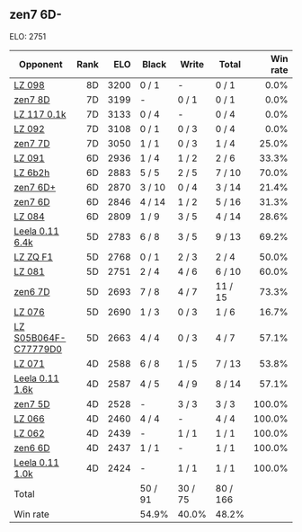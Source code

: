 ## zen7 6D- ##

ELO: 2751

Opponent | Rank | ELO | Black | Write | Total | Win rate
---------|-----:|----:|-------|-------|-------|-------:
[LZ 098](LZ%20098.md) | 8D | 3200 | 0 / 1 | - | 0 / 1 | 0.0%
[zen7 8D](zen7%208D.md) | 7D | 3199 | - | 0 / 1 | 0 / 1 | 0.0%
[LZ 117 0.1k](LZ%20117%200.1k.md) | 7D | 3133 | 0 / 4 | - | 0 / 4 | 0.0%
[LZ 092](LZ%20092.md) | 7D | 3108 | 0 / 1 | 0 / 3 | 0 / 4 | 0.0%
[zen7 7D](zen7%207D.md) | 7D | 3050 | 1 / 1 | 0 / 3 | 1 / 4 | 25.0%
[LZ 091](LZ%20091.md) | 6D | 2936 | 1 / 4 | 1 / 2 | 2 / 6 | 33.3%
[LZ 6b2h](LZ%206b2h.md) | 6D | 2883 | 5 / 5 | 2 / 5 | 7 / 10 | 70.0%
[zen7 6D+](zen7%206D+.md) | 6D | 2870 | 3 / 10 | 0 / 4 | 3 / 14 | 21.4%
[zen7 6D](zen7%206D.md) | 6D | 2846 | 4 / 14 | 1 / 2 | 5 / 16 | 31.3%
[LZ 084](LZ%20084.md) | 6D | 2809 | 1 / 9 | 3 / 5 | 4 / 14 | 28.6%
[Leela 0.11 6.4k](Leela%200.11%206.4k.md) | 5D | 2783 | 6 / 8 | 3 / 5 | 9 / 13 | 69.2%
[LZ ZQ F1](LZ%20ZQ%20F1.md) | 5D | 2768 | 0 / 1 | 2 / 3 | 2 / 4 | 50.0%
[LZ 081](LZ%20081.md) | 5D | 2751 | 2 / 4 | 4 / 6 | 6 / 10 | 60.0%
[zen6 7D](zen6%207D.md) | 5D | 2693 | 7 / 8 | 4 / 7 | 11 / 15 | 73.3%
[LZ 076](LZ%20076.md) | 5D | 2690 | 1 / 3 | 0 / 3 | 1 / 6 | 16.7%
[LZ S05B064F-C77779D0](LZ%20S05B064F-C77779D0.md) | 5D | 2663 | 4 / 4 | 0 / 3 | 4 / 7 | 57.1%
[LZ 071](LZ%20071.md) | 4D | 2588 | 6 / 8 | 1 / 5 | 7 / 13 | 53.8%
[Leela 0.11 1.6k](Leela%200.11%201.6k.md) | 4D | 2587 | 4 / 5 | 4 / 9 | 8 / 14 | 57.1%
[zen7 5D](zen7%205D.md) | 4D | 2528 | - | 3 / 3 | 3 / 3 | 100.0%
[LZ 066](LZ%20066.md) | 4D | 2460 | 4 / 4 | - | 4 / 4 | 100.0%
[LZ 062](LZ%20062.md) | 4D | 2439 | - | 1 / 1 | 1 / 1 | 100.0%
[zen6 6D](zen6%206D.md) | 4D | 2437 | 1 / 1 | - | 1 / 1 | 100.0%
[Leela 0.11 1.0k](Leela%200.11%201.0k.md) | 4D | 2424 | - | 1 / 1 | 1 / 1 | 100.0%
Total | | | 50 / 91 | 30 / 75 | 80 / 166 | 
Win rate| | | 54.9% | 40.0% | 48.2% | 
